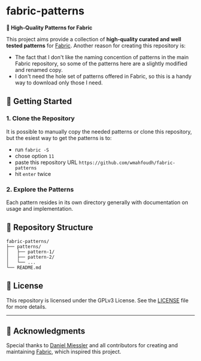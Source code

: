 # fabric-patterns

**🚀 High-Quality Patterns for Fabric**

This project aims provide a collection of **high-quality curated and well tested patterns** for [Fabric](https://github.com/danielmiessler/fabric). Another reason for creating this repository is:
- The fact that I don't like the naming concention of patterns in the main Fabric repository, so some of the patterns here are a slightly modified and renamed copy.
- I don't need the hole set of patterns offered in Fabric, so this is a handy way to download only those I need.

## 🚀 Getting Started

### 1. Clone the Repository
It is possible to manually copy the needed patterns or clone this repository, but the esiest way to get the patterns is to:
- run `fabric -S`
- chose option `11`
- paste this repository URL `https://github.com/wmahfoudh/fabric-patterns`
- hit `enter` twice

### 2. Explore the Patterns
Each pattern resides in its own directory generally with documentation on usage and implementation.

## 📂 Repository Structure

```plaintext
fabric-patterns/
├── patterns/
│   ├── pattern-1/
│   ├── pattern-2/
│   └── ...
└── README.md
```

## 📜 License

This repository is licensed under the GPLv3 License. See the [LICENSE](LICENSE) file for more details.

---

## 🌟 Acknowledgments

Special thanks to [Daniel Miessler](https://github.com/danielmiessler) and all contributors for creating and maintaining [Fabric](https://github.com/danielmiessler/fabric), which inspired this project.
